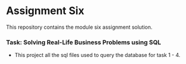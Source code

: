 # Assignment Six

This repository contains the module six assignment solution.

### Task: Solving Real-Life Business Problems using SQL

- This project all the sql files used to query the database for task 1 - 4.
